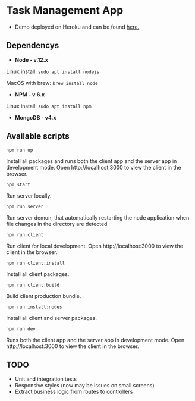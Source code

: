 # Task Management App

* Demo deployed on Heroku and can be found [here.](https://tms-v2.herokuapp.com/)
    

## Dependencys

* **Node - v.12.x**

Linux install:
`sudo apt install nodejs`

MacOS with brew:
`brew install node`

* **NPM - v.6.x**

Linux install: 
`sudo apt install npm`


* **MongoDB - v4.x**


## Available scripts

`npm run up` 

Install all packages and runs both the client app and the server app in development mode.
Open http://localhost:3000 to view the client in the browser.


`npm start`

Run server locally. 


`npm run server`

Run server demon, that automatically restarting the node application when file changes in the directory are detected


`npm run client`

Run client for local development.
Open http://localhost:3000 to view the client in the browser.


`npm run client:install`

Install all client packages.


`npm run client:build`

Build client production bundle.


`npm run install:nodes`

Install all client and server packages.


`npm run dev`

Runs both the client app and the server app in development mode.
Open http://localhost:3000 to view the client in the browser.


## TODO

* Unit and integration tests
* Responsive styles (now may be issues on small screens)
* Extract business logic from routes to controllers

